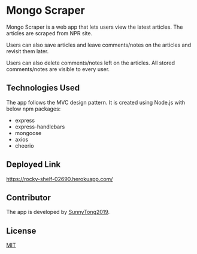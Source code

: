 # Mongo Scraper
Mongo Scraper is a web app that lets users view the latest articles. The articles are scraped from NPR site.

Users can also save articles and leave comments/notes on the articles and revisit them later. 

Users can also delete comments/notes left on the articles. All stored comments/notes are visible to every user.


## Technologies Used 
The app follows the MVC design pattern.
It is created using Node.js with below npm packages:
 * express
 * express-handlebars
 * mongoose
 * axios
 * cheerio


## Deployed Link
https://rocky-shelf-02690.herokuapp.com/


## Contributor
The app is developed by [SunnyTong2019](https://github.com/SunnyTong2019).


## License
[MIT](https://choosealicense.com/licenses/mit/)